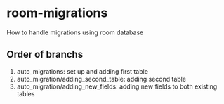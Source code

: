 # room-migrations
How to handle migrations using room database

## Order of branchs
1. auto_migrations: set up and adding first table
2. auto_migration/adding_second_table: adding second table
3. auto_migration/adding_new_fields: adding new fields to both existing tables
